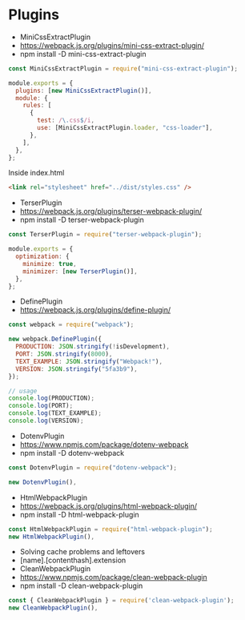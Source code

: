 # Plugins

- MiniCssExtractPlugin
- https://webpack.js.org/plugins/mini-css-extract-plugin/
- npm install -D mini-css-extract-plugin

```javascript
const MiniCssExtractPlugin = require("mini-css-extract-plugin");

module.exports = {
  plugins: [new MiniCssExtractPlugin()],
  module: {
    rules: [
      {
        test: /\.css$/i,
        use: [MiniCssExtractPlugin.loader, "css-loader"],
      },
    ],
  },
};
```

Inside index.html

```html
<link rel="stylesheet" href="../dist/styles.css" />
```

- TerserPlugin
- https://webpack.js.org/plugins/terser-webpack-plugin/
- npm install -D terser-webpack-plugin

```javascript
const TerserPlugin = require("terser-webpack-plugin");

module.exports = {
  optimization: {
    minimize: true,
    minimizer: [new TerserPlugin()],
  },
};
```

- DefinePlugin
- https://webpack.js.org/plugins/define-plugin/

```javascript
const webpack = require("webpack");

new webpack.DefinePlugin({
  PRODUCTION: JSON.stringify(!isDevelopment),
  PORT: JSON.stringify(8000),
  TEXT_EXAMPLE: JSON.stringify("Webpack!"),
  VERSION: JSON.stringify("5fa3b9"),
});

// usage
console.log(PRODUCTION);
console.log(PORT);
console.log(TEXT_EXAMPLE);
console.log(VERSION);
```

- DotenvPlugin
- https://www.npmjs.com/package/dotenv-webpack
- npm install -D dotenv-webpack

```javascript
const DotenvPlugin = require("dotenv-webpack");

new DotenvPlugin(),
```

- HtmlWebpackPlugin
- https://webpack.js.org/plugins/html-webpack-plugin/
- npm install -D html-webpack-plugin

```javascript
const HtmlWebpackPlugin = require("html-webpack-plugin");
new HtmlWebpackPlugin(),
```

- Solving cache problems and leftovers
- [name].[contenthash].extension
- CleanWebpackPlugin
- https://www.npmjs.com/package/clean-webpack-plugin
- npm install -D clean-webpack-plugin

```javascript
const { CleanWebpackPlugin } = require('clean-webpack-plugin');
new CleanWebpackPlugin(),
```
